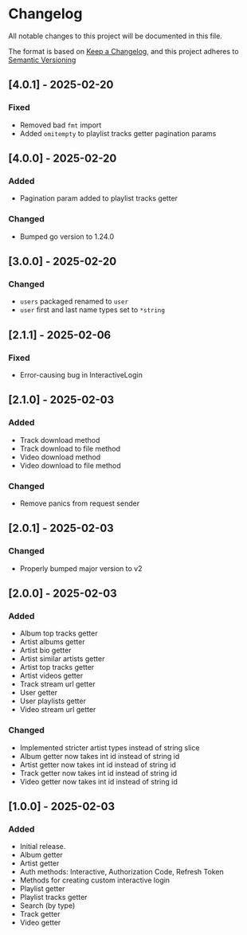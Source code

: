 # Changelog

All notable changes to this project will be documented in this file.

The format is based on [Keep a Changelog](https://keepachangelog.com/en/1.0.0/),
and this project adheres to [Semantic Versioning](https://semver.org/spec/v2.0.0.html)

## [4.0.1] - 2025-02-20

### Fixed

- Removed bad `fmt` import
- Added `omitempty` to playlist tracks getter pagination params

## [4.0.0] - 2025-02-20

### Added

- Pagination param added to playlist tracks getter

### Changed

- Bumped go version to 1.24.0

## [3.0.0] - 2025-02-20

### Changed

- `users` packaged renamed to `user`
- `user` first and last name types set to `*string`

## [2.1.1] - 2025-02-06

### Fixed

- Error-causing bug in InteractiveLogin

## [2.1.0] - 2025-02-03

### Added

- Track download method
- Track download to file method
- Video download method
- Video download to file method

### Changed

- Remove panics from request sender

## [2.0.1] - 2025-02-03

### Changed

- Properly bumped major version to v2

## [2.0.0] - 2025-02-03

### Added

- Album top tracks getter
- Artist albums getter
- Artist bio getter
- Artist similar artists getter
- Artist top tracks getter
- Artist videos getter
- Track stream url getter
- User getter
- User playlists getter
- Video stream url getter

### Changed
- Implemented stricter artist types instead of string slice
- Album getter now takes int id instead of string id
- Artist getter now takes int id instead of string id
- Track getter now takes int id instead of string id
- Video getter now takes int id instead of string id

## [1.0.0] - 2025-02-03

### Added

- Initial release.
- Album getter
- Artist getter
- Auth methods: Interactive, Authorization Code, Refresh Token
- Methods for creating custom interactive login
- Playlist getter
- Playlist tracks getter
- Search (by type)
- Track getter
- Video getter
